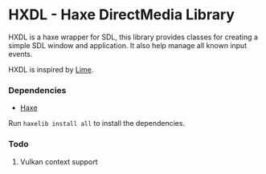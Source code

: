 # HXDL - Haxe DirectMedia Library 
HXDL is a haxe wrapper for SDL, this library provides classes for creating a simple SDL window and application.  It also help manage all known input events. 

HXDL is inspired by [Lime](https://github.com/openfl/lime).


### Dependencies

 * [Haxe](https://haxe.org/)

Run `haxelib install all` to install the dependencies.



### Todo
1. Vulkan context support

